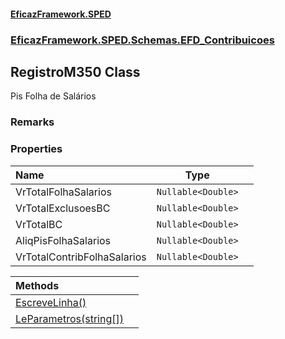 #### [EficazFramework.SPED](EficazFrameworkSPED.md 'EficazFramework SPED')
### [EficazFramework.SPED.Schemas.EFD_Contribuicoes](EficazFramework.SPED.Schemas.EFD_Contribuicoes.md 'EficazFramework.SPED.Schemas.EFD_Contribuicoes')

## RegistroM350 Class

Pis Folha de Salários

### Remarks
### Properties

| Name | Type | |
| :--- | :---: | :--- |
| VrTotalFolhaSalarios | `Nullable<Double>` |  |
| VrTotalExclusoesBC | `Nullable<Double>` |  |
| VrTotalBC | `Nullable<Double>` |  |
| AliqPisFolhaSalarios | `Nullable<Double>` |  |
| VrTotalContribFolhaSalarios | `Nullable<Double>` |  |

| Methods | |
| :--- | :--- |
| [EscreveLinha()](EficazFramework.SPED.Schemas.EFD_Contribuicoes/RegistroM350/EscreveLinha().md 'EficazFramework.SPED.Schemas.EFD_Contribuicoes.RegistroM350.EscreveLinha()') | |
| [LeParametros(string[])](EficazFramework.SPED.Schemas.EFD_Contribuicoes/RegistroM350/LeParametros(string[]).md 'EficazFramework.SPED.Schemas.EFD_Contribuicoes.RegistroM350.LeParametros(string[])') | |
